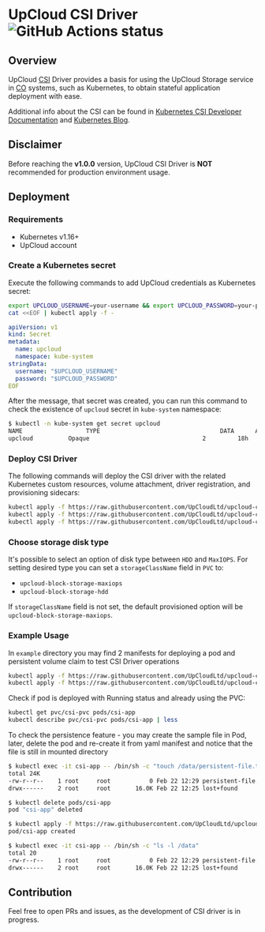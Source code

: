 # UpCloud CSI Driver ![GitHub Actions status](https://github.com/UpCloudLtd/upcloud-csi/actions/workflows/deploy.yml/badge.svg)

## Overview

UpCloud [CSI](https://github.com/container-storage-interface/spec) Driver provides a basis for using the UpCloud Storage
service in [CO](https://www.vmware.com/topics/glossary/content/container-orchestration.html) systems, such as
Kubernetes, to obtain stateful application deployment with ease.

Additional info about the CSI can be found
in [Kubernetes CSI Developer Documentation](https://kubernetes-csi.github.io/docs/)
and [Kubernetes Blog](https://kubernetes.io/blog/2019/01/15/container-storage-interface-ga/).

## Disclaimer

Before reaching the **v1.0.0** version, UpCloud CSI Driver is **NOT** recommended for production environment usage.

## Deployment

### Requirements

* Kubernetes v1.16+
* UpCloud account

### Create a Kubernetes secret

Execute the following commands to add UpCloud credentials as Kubernetes secret:

```bash
export UPCLOUD_USERNAME=your-username && export UPCLOUD_PASSWORD=your-password
cat <<EOF | kubectl apply -f -
```

```yaml
apiVersion: v1
kind: Secret
metadata:
  name: upcloud
  namespace: kube-system
stringData:
  username: "$UPCLOUD_USERNAME"
  password: "$UPCLOUD_PASSWORD"
EOF
```

After the message, that secret was created, you can run this command to check the existence of `upcloud` secret
in `kube-system` namespace:

```sh
$ kubectl -n kube-system get secret upcloud
NAME                  TYPE                                  DATA      AGE
upcloud          Opaque                                2         18h
```

### Deploy CSI Driver

The following commands will deploy the CSI driver with the related Kubernetes custom resources, volume attachment, driver registration, and
provisioning sidecars:

```sh
kubectl apply -f https://raw.githubusercontent.com/UpCloudLtd/upcloud-csi/deploy/kubernetes/crd-upcloud-csi.yaml
kubectl apply -f https://raw.githubusercontent.com/UpCloudLtd/upcloud-csi/deploy/kubernetes/rbac-upcloud-csi.yaml
kubectl apply -f https://raw.githubusercontent.com/UpCloudLtd/upcloud-csi/deploy/kubernetes/setup-upcloud-csi.yaml
```

### Choose storage disk type

It's possible to select an option of disk type between `HDD` and `MaxIOPS`.
For setting desired type you can set a `storageClassName` field in `PVC` to:
* `upcloud-block-storage-maxiops`
* `upcloud-block-storage-hdd`

If `storageClassName` field is not set, the default provisioned option will be `upcloud-block-storage-maxiops`.

### Example Usage

In `example` directory you may find 2 manifests for deploying a pod and persistent volume claim to test CSI Driver
operations

```sh
kubectl apply -f https://raw.githubusercontent.com/UpCloudLtd/upcloud-csi/example/test-pod.yaml
kubectl apply -f https://raw.githubusercontent.com/UpCloudLtd/upcloud-csi/example/test-pvc.yaml
```

Check if pod is deployed with Running status and already using the PVC:

```sh
kubectl get pvc/csi-pvc pods/csi-app
kubectl describe pvc/csi-pvc pods/csi-app | less
```

To check the persistence feature - you may create the sample file in Pod, later, delete the pod and re-create it from yaml manifest and notice that the file is still in mounted directory 

```sh
$ kubectl exec -it csi-app -- /bin/sh -c "touch /data/persistent-file.txt"
total 24K
-rw-r--r--    1 root     root           0 Feb 22 12:29 persistent-file.txt
drwx------    2 root     root       16.0K Feb 22 12:25 lost+found

$ kubectl delete pods/csi-app
pod "csi-app" deleted

$ kubectl apply -f https://raw.githubusercontent.com/UpCloudLtd/upcloud-csi/example/test-pod.yaml
pod/csi-app created

$ kubectl exec -it csi-app -- /bin/sh -c "ls -l /data"
total 20
-rw-r--r--    1 root     root           0 Feb 22 12:29 persistent-file.txt
drwx------    2 root     root       16.0K Feb 22 12:25 lost+found

```

## Contribution

Feel free to open PRs and issues, as the development of CSI driver is in progress.

